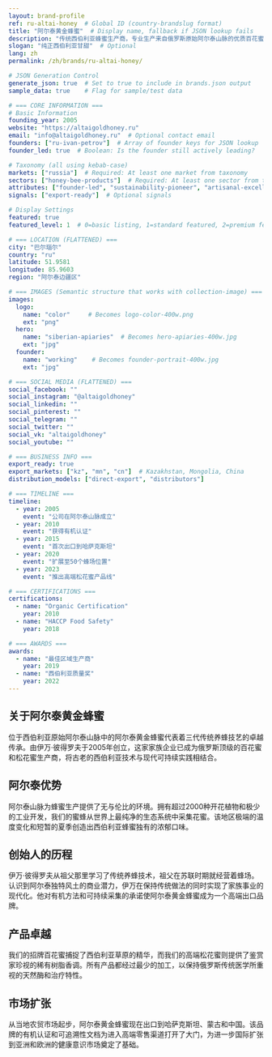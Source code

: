 ```yaml
---
layout: brand-profile
ref: ru-altai-honey  # Global ID (country-brandslug format)
title: "阿尔泰黄金蜂蜜"  # Display name, fallback if JSON lookup fails
description: "传统西伯利亚蜂蜜生产商，专业生产来自俄罗斯原始阿尔泰山脉的优质百花蜜和松花蜜。"
slogan: "纯正西伯利亚甘甜"  # Optional
lang: zh
permalink: /zh/brands/ru-altai-honey/

# JSON Generation Control
generate_json: true  # Set to true to include in brands.json output
sample_data: true    # Flag for sample/test data

# === CORE INFORMATION ===
# Basic Information
founding_year: 2005
website: "https://altaigoldhoney.ru"
email: "info@altaigoldhoney.ru"  # Optional contact email
founders: ["ru-ivan-petrov"]  # Array of founder keys for JSON lookup
founder_led: true  # Boolean: Is the founder still actively leading?

# Taxonomy (all using kebab-case)
markets: ["russia"]  # Required: At least one market from taxonomy
sectors: ["honey-bee-products"]  # Required: At least one sector from taxonomy
attributes: ["founder-led", "sustainability-pioneer", "artisanal-excellence"]  # Optional attributes
signals: ["export-ready"]  # Optional signals

# Display Settings
featured: true
featured_level: 1  # 0=basic listing, 1=standard featured, 2=premium featured

# === LOCATION (FLATTENED) ===
city: "巴尔瑙尔"
country: "ru"
latitude: 51.9581
longitude: 85.9603
region: "阿尔泰边疆区"

# === IMAGES (Semantic structure that works with collection-image) ===
images:
  logo:
    name: "color"     # Becomes logo-color-400w.png
    ext: "png"
  hero:
    name: "siberian-apiaries"  # Becomes hero-apiaries-400w.jpg
    ext: "jpg"
  founder:
    name: "working"    # Becomes founder-portrait-400w.jpg
    ext: "jpg"

# === SOCIAL MEDIA (FLATTENED) ===
social_facebook: ""
social_instagram: "@altaigoldhoney"
social_linkedin: ""
social_pinterest: ""
social_telegram: ""
social_twitter: ""
social_vk: "altaigoldhoney"
social_youtube: ""

# === BUSINESS INFO ===
export_ready: true
export_markets: ["kz", "mn", "cn"]  # Kazakhstan, Mongolia, China
distribution_models: ["direct-export", "distributors"]

# === TIMELINE ===
timeline:
  - year: 2005
    event: "公司在阿尔泰山脉成立"
  - year: 2010
    event: "获得有机认证"
  - year: 2015
    event: "首次出口到哈萨克斯坦"
  - year: 2020
    event: "扩展至50个蜂场位置"
  - year: 2023
    event: "推出高端松花蜜产品线"

# === CERTIFICATIONS ===
certifications:
  - name: "Organic Certification"
    year: 2010
  - name: "HACCP Food Safety"
    year: 2018

# === AWARDS ===
awards:
  - name: "最佳区域生产商"
    year: 2019
  - name: "西伯利亚质量奖"
    year: 2022
---
```


## 关于阿尔泰黄金蜂蜜

位于西伯利亚原始阿尔泰山脉中的阿尔泰黄金蜂蜜代表着三代传统养蜂技艺的卓越传承。由伊万·彼得罗夫于2005年创立，这家家族企业已成为俄罗斯顶级的百花蜜和松花蜜生产商，将古老的西伯利亚技术与现代可持续实践相结合。

## 阿尔泰优势

阿尔泰山脉为蜂蜜生产提供了无与伦比的环境。拥有超过2000种开花植物和极少的工业开发，我们的蜜蜂从世界上最纯净的生态系统中采集花蜜。该地区极端的温度变化和短暂的夏季创造出西伯利亚蜂蜜独有的浓郁口味。

## 创始人的历程

伊万·彼得罗夫从祖父那里学习了传统养蜂技术，祖父在苏联时期就经营着蜂场。认识到阿尔泰独特风土的商业潜力，伊万在保持传统做法的同时实现了家族事业的现代化。他对有机方法和可持续采集的承诺使阿尔泰黄金蜂蜜成为一个高端出口品牌。

## 产品卓越

我们的招牌百花蜜捕捉了西伯利亚草原的精华，而我们的高端松花蜜则提供了鉴赏家珍视的稀有树脂香调。所有产品都经过最少的加工，以保持俄罗斯传统医学所重视的天然酶和治疗特性。

## 市场扩张

从当地农贸市场起步，阿尔泰黄金蜂蜜现在出口到哈萨克斯坦、蒙古和中国。该品牌的有机认证和可追溯性文档为进入高端零售渠道打开了大门，为进一步国际扩张到亚洲和欧洲的健康意识市场奠定了基础。